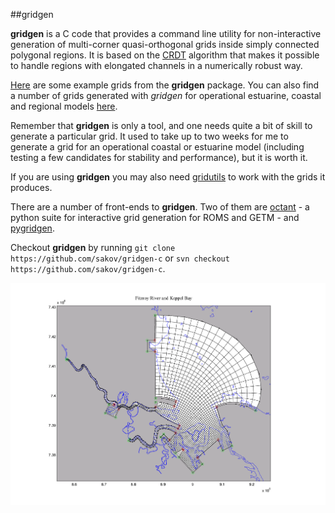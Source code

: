 ##gridgen

**gridgen** is a C code that provides a command line utility for non-interactive generation of multi-corner 
quasi-orthogonal grids inside simply connected polygonal regions. It is based on the 
[CRDT](http://gridgen-c.googlecode.com/files/crdt.pdf) algorithm that makes it possible to handle regions with 
elongated channels in a numerically robust way.

[Here](http://gridgen-c.googlecode.com/files/grid_examples.pdf) are some example grids from the **gridgen** package. You 
can also find a number of grids generated with *gridgen* for operational estuarine, coastal and regional models 
[here](http://code.google.com/p/gridgen-c/downloads/list).

Remember that **gridgen** is only a tool, and one needs quite a bit of skill to generate a particular grid. It used to 
take up to two weeks for me to generate a grid for an operational coastal or estuarine model (including testing a few 
candidates for stability and performance), but it is worth it.

If you are using **gridgen** you may also need [gridutils](https://github.com/sakov/gridutils-c) to work with the grids 
it produces.

There are a number of front-ends to **gridgen**. Two of them are [octant](https://github.com/hetland/octant) - a python 
suite for interactive grid generation for ROMS and GETM - and [pygridgen](https://github.com/hetland/pygridgen).

Checkout **gridgen** by running `git clone https://github.com/sakov/gridgen-c`
or `svn checkout https://github.com/sakov/gridgen-c`.

![Example grid: Fitzroy estuary](fitzroy.png)
